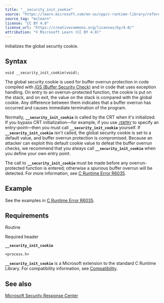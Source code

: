 ```yaml
---
title: "__security_init_cookie"
source: "https://learn.microsoft.com/en-us/cpp/c-runtime-library/reference/security-init-cookie?view=msvc-170"
source_tag: "mslearn"
license: "CC BY 4.0"
license_url: "https://creativecommons.org/licenses/by/4.0/"
attribution: "© Microsoft Learn (CC BY 4.0)"
---
```

Initializes the global security cookie.

## Syntax

```
void __security_init_cookie(void);
```

The global security cookie is used for buffer overrun protection in code compiled with [/GS (Buffer Security Check)](https://learn.microsoft.com/en-us/cpp/build/reference/gs-buffer-security-check?view=msvc-170) and in code that uses exception handling. On entry to an overrun-protected function, the cookie is put on the stack, and on exit, the value on the stack is compared with the global cookie. Any difference between them indicates that a buffer overrun has occurred and causes immediate termination of the program.

Normally, **`__security_init_cookie`** is called by the CRT when it's initialized. If you bypass CRT initialization—for example, if you use [`/ENTRY`](https://learn.microsoft.com/en-us/cpp/build/reference/entry-entry-point-symbol?view=msvc-170) to specify an entry-point—then you must call **`__security_init_cookie`** yourself. If **`__security_init_cookie`** isn't called, the global security cookie is set to a default value, and buffer overrun protection is compromised. Because an attacker can exploit this default cookie value to defeat the buffer overrun checks, we recommend that you always call **`__security_init_cookie`** when you define your own entry point.

The call to **`__security_init_cookie`** must be made before any overrun-protected function is entered; otherwise a spurious buffer overrun will be detected. For more information, see [C Runtime Error R6035](https://learn.microsoft.com/en-us/cpp/error-messages/tool-errors/c-runtime-error-r6035?view=msvc-170).

## Example

See the examples in [C Runtime Error R6035](https://learn.microsoft.com/en-us/cpp/error-messages/tool-errors/c-runtime-error-r6035?view=msvc-170).

## Requirements

Routine

Required header

**`__security_init_cookie`**

`<process.h>`

**`__security_init_cookie`** is a Microsoft extension to the standard C Runtime Library. For compatibility information, see [Compatibility](https://learn.microsoft.com/en-us/cpp/c-runtime-library/compatibility?view=msvc-170).

## See also

[Microsoft Security Response Center](https://www.microsoft.com/msrc?rtc=1)